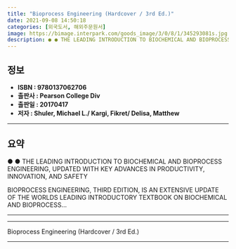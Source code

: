 ```yaml
---
title: "Bioprocess Engineering (Hardcover / 3rd Ed.)"
date: 2021-09-08 14:50:18
categories: [외국도서, 해외주문원서]
image: https://bimage.interpark.com/goods_image/3/0/8/1/345293081s.jpg
description: ● ● THE LEADING INTRODUCTION TO BIOCHEMICAL AND BIOPROCESS ENGINEERING, UPDATED WITH KEY ADVANCES IN PRODUCTIVITY, INNOVATION, AND SAFETY BIOPROCESS ENGINEER
---
```


## **정보**

- **ISBN : 9780137062706**
- **출판사 : Pearson College Div**
- **출판일 : 20170417**
- **저자 : Shuler, Michael L./ Kargi, Fikret/ Delisa, Matthew**

------



## **요약**

●  ●  THE LEADING INTRODUCTION TO BIOCHEMICAL AND BIOPROCESS ENGINEERING, UPDATED WITH KEY ADVANCES IN PRODUCTIVITY, INNOVATION, AND SAFETY

BIOPROCESS ENGINEERING, THIRD EDITION, IS AN EXTENSIVE UPDATE OF THE WORLDS LEADING INTRODUCTORY TEXTBOOK ON BIOCHEMICAL AND BIOPROCESS... 

------



------


Bioprocess Engineering (Hardcover / 3rd Ed.) 

------


